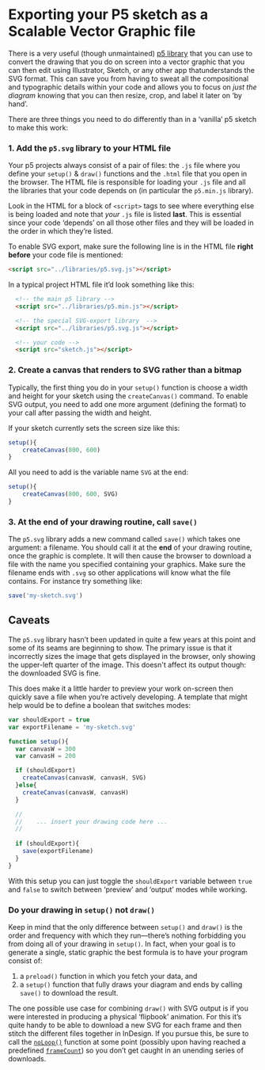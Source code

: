# Exporting your P5 sketch as a Scalable Vector Graphic file

There is a very useful (though unmaintained) [p5 library](http://github.com/zenozeng/p5.js-svg) that you can use to convert the drawing that you do on screen into a vector graphic that you can then edit using Illustrator, Sketch, or any other app thatunderstands the SVG format. This can save you from having to sweat all the compositional and typographic details within your code and allows you to focus on *just the diagram* knowing that you can then resize, crop, and label it later on ‘by hand’.

There are three things you need to do differently than in a ‘vanilla’ p5 sketch to make this work:

### 1. Add the `p5.svg` library to your HTML file

Your p5 projects always consist of a pair of files: the `.js` file where you define your `setup()` & `draw()` functions and the `.html` file that you open in the browser. The HTML file is responsible for loading your `.js` file and all the libraries that your code depends on (in particular the `p5.min.js` library). 

Look in the HTML for a block of `<script>` tags to see where everything else is being loaded and note that *your* `.js` file is listed **last**. This is essential since your code ‘depends’ on all those other files and they will be loaded in the order in which they’re listed.

To enable SVG export, make sure the following line is in the HTML file **right before** your code file is mentioned:

```html
<script src="../libraries/p5.svg.js"></script>
```

In a typical project HTML file it’d look something like this:

```html
  <!-- the main p5 library -->
  <script src="../libraries/p5.min.js"></script>

  <!-- the special SVG-export library  -->
  <script src="../libraries/p5.svg.js"></script>

  <!-- your code -->
  <script src="sketch.js"></script>
```

### 2. Create a canvas that renders to SVG rather than a bitmap

Typically, the first thing you do in your `setup()` function is choose a width and height for your sketch using the `createCanvas()` command. To enable SVG output, you need to add one more argument (defining the format) to your call after passing the width and height.

If your sketch currently sets the screen size like this:

```js
setup(){
	createCanvas(800, 600)
}
```

All you need to add is the variable name `SVG` at the end:

```js
setup(){
	createCanvas(800, 600, SVG)
}
```

### 3. At the end of your drawing routine, call `save()`

The `p5.svg` library adds a new command called `save()` which takes one argument: a filename. You should call it at the **end** of your drawing routine, once the graphic is complete. It will then cause the browser to download a file with the name you specified containing your graphics. Make sure the filename ends with `.svg` so other applications will know what the file contains. For instance try something like:

```js
save('my-sketch.svg')
```

## Caveats

The `p5.svg` library hasn’t been updated in quite a few years at this point and some of its seams are beginning to show. The primary issue is that it incorrectly sizes the image that gets displayed in the browser, only showing the upper-left quarter of the image. This doesn't affect its output though: the downloaded SVG is fine.

This does make it a little harder to preview your work on-screen then quickly save a file when you’re actively developing. A template that might help would be to define a boolean that switches modes:

```js
var shouldExport = true
var exportFilename = 'my-sketch.svg'

function setup(){
  var canvasW = 300
  var canvasH = 200

  if (shouldExport)
    createCanvas(canvasW, canvasH, SVG)
  }else{
    createCanvas(canvasW, canvasH)
  }

  //
  // 	... insert your drawing code here ...
  //
  
  if (shouldExport){
    save(exportFilename)
  }
}
```

With this setup you can just toggle the `shouldExport` variable between `true` and `false` to switch between ‘preview’ and ‘output’ modes while working.

### Do your drawing in `setup()` not `draw()`

Keep in mind that the only difference between `setup()` and `draw()` is the order and frequency with which they run—there’s nothing forbidding you from doing all of your drawing in `setup()`. In fact, when your goal is to generate a single, static graphic the best formula is to have your program consist of:

1. a `preload()` function in which you fetch your data, and
2. a `setup()` function that fully draws your diagram and ends by calling `save()` to download the result.

The one possible use case for combining `draw()` with SVG output is if you were interested in producing a physical ‘flipbook’ animation. For this it’s quite handy to be able to download a new SVG for each frame and then stitch the different files together in InDesign. If you pursue this, be sure to call the [`noLoop()`](https://p5js.org/reference/#/p5/noLoop) function at some point (possibly upon having reached a predefined [`frameCount`](https://p5js.org/reference/#/p5/frameCount)) so you don’t get caught in an unending series of downloads.

